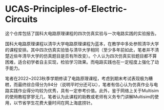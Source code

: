 # UCAS-Principles-of-Electric-Circuits
这个仓库包括了国科大电路原理课程的四次仿真实验与一次电路实践的实验报告。

国科大电路原理课程以清华大学电路原理课程为蓝本，在教学中多处参照清华大学的课程安排。其中四次仿真实验皆与清华大学相同（至少多年前如此，笔者并不清楚近些年清华大学的仿真题目是否有所改变）。个人认为四次仿真实验题目都不算困难，适合初学者自主实现，检验学习效果。而电路实践也在一定程度上强化了动手能力。

笔者在2022~2023秋季学期修读了电路原理课程，考虑到期末考试表现极为糟糕，而最终综合得分为94分（说明平时分还可以），笔者有信心认为仿真作业与电路实践作业得分均较为优秀，具有一定参考价值。此外，鉴于网络上关于Multisim的使用教程寥寥无几，笔者认为此课程的助教或老师有义务专门讲解Multisim的使用，以节省学生花费大量时间在网上海底捞针。
